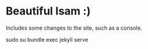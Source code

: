# Beautiful Isam :)

Includes some changes to the site, such as a console.

sudo su
bundle exec jekyll serve
